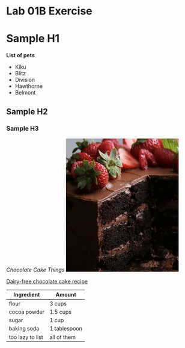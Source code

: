 # Lab 01B Exercise

# Sample H1

**List of pets**
* Kiku
* Blitz
* Division
* Hawthorne
* Belmont

## Sample H2


### Sample H3

_Chocolate Cake Things_
![](./images/cake.png)

[Dairy-free chocolate cake recipe](https://tasty.co/recipe/fudgiest-dairy-free-chocolate-cake)

Ingredient|Amount
---|---
flour | 3 cups
cocoa powder | 1.5 cups
sugar | 1 cup
baking soda | 1 tablespoon
too lazy to list | all of them